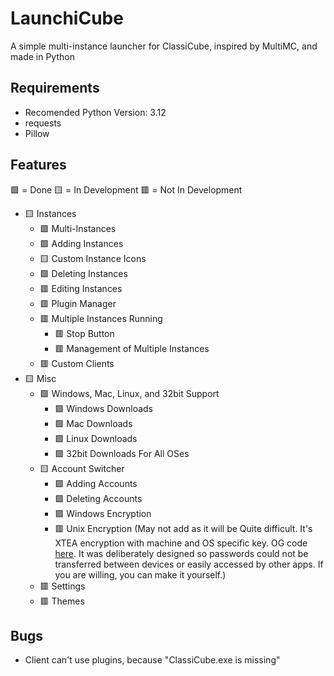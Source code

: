 
# LaunchiCube

A simple multi-instance launcher for ClassiCube, inspired by MultiMC, and made in Python

## Requirements

- Recomended Python Version: 3.12
- requests
- Pillow

## Features

🟩 = Done
🟨 = In Development
🟥 = Not In Development

- 🟨 Instances
	- 🟩 Multi-Instances
   	- 🟩 Adding Instances
	- 🟨 Custom Instance Icons
	- 🟩 Deleting Instances
	- 🟥 Editing Instances
	- 🟥 Plugin Manager
	- 🟥 Multiple Instances Running
  		- 🟥 Stop Button
  		- 🟥 Management of Multiple Instances
	- 🟥 Custom Clients
- 🟨 Misc
	- 🟩 Windows, Mac, Linux, and 32bit Support
   		- 🟩 Windows Downloads
  		- 🟩 Mac Downloads
   		- 🟩 Linux Downloads
   		- 🟩 32bit Downloads For All OSes
	- 🟨 Account Switcher
 		- 🟩 Adding Accounts
		- 🟩 Deleting Accounts
  		- 🟩 Windows Encryption
  		- 🟥 Unix Encryption (May not add as it will be Quite difficult. It's XTEA encryption with machine and OS specific key. OG code [here](https://github.com/ClassiCube/ClassiCube/blob/6d5a5b78c8b8e99d5bb4f557b8caafd9d5bb8a5b/src/Platform_Posix.c#L1382). It was deliberately designed so passwords could not be transferred between devices or easily accessed by other apps. If you are willing, you can make it yourself.)
	- 🟥 Settings
	- 🟥 Themes

## Bugs

- Client can't use plugins, because "ClassiCube.exe is missing"
